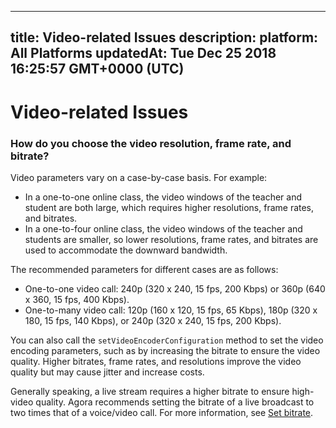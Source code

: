 
---
title: Video-related Issues
description: 
platform: All Platforms
updatedAt: Tue Dec 25 2018 16:25:57 GMT+0000 (UTC)
---
# Video-related Issues
### How do you choose the video resolution, frame rate, and bitrate?
Video parameters vary on a case-by-case basis. For example:
* In a one-to-one online class, the video windows of the teacher and student are both large, which requires higher resolutions, frame rates, and bitrates.
* In a one-to-four online class, the video windows of the teacher and students are smaller, so lower resolutions, frame rates, and bitrates are used to accommodate the downward bandwidth.

The recommended parameters for different cases are as follows:
* One-to-one video call: 240p (320 x 240, 15 fps, 200 Kbps) or 360p (640 x 360, 15 fps, 400 Kbps).
* One-to-many video call: 120p (160 x 120, 15 fps, 65 Kbps), 180p (320 x 180, 15 fps, 140 Kbps), or 240p (320 x 240, 15 fps, 200 Kbps). 

You can also call the `setVideoEncoderConfiguration` method to set the video encoding parameters, such as by increasing the bitrate to ensure the video quality. Higher bitrates, frame rates, and resolutions improve the video quality but may cause jitter and increase costs.

Generally speaking, a live stream requires a higher bitrate to ensure high-video quality. Agora recommends setting the bitrate of a live broadcast to two times that of a voice/video call. For more information, see [Set bitrate](https://docs.agora.io/en/Agora%20Platform/API%20Reference/java/classio_1_1agora_1_1rtc_1_1video_1_1_video_encoder_configuration.html#a4b090cd0e9f6d98bcf89cb1c4c2066e8).
